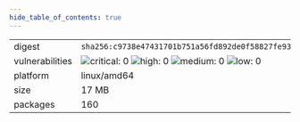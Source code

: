 ```yaml
---
hide_table_of_contents: true
---
```


<table>
<tr><td>digest</td><td><code>sha256:c9738e47431701b751a56fd892de0f58827fe934982e38b3a19ef88d8030d92e</code></td><tr><tr><td>vulnerabilities</td><td><img alt="critical: 0" src="https://img.shields.io/badge/critical-0-lightgrey"/> <img alt="high: 0" src="https://img.shields.io/badge/high-0-lightgrey"/> <img alt="medium: 0" src="https://img.shields.io/badge/medium-0-lightgrey"/> <img alt="low: 0" src="https://img.shields.io/badge/low-0-lightgrey"/> <!-- unspecified: 0 --></td></tr>
<tr><td>platform</td><td>linux/amd64</td></tr>
<tr><td>size</td><td>17 MB</td></tr>
<tr><td>packages</td><td>160</td></tr>
</table>
</details></table>
</details>

<table></table>

